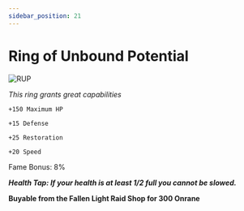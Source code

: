 ```yaml
---
sidebar_position: 21
---
```


# Ring of Unbound Potential

![RUP](https://vwiki.valorserver.com/api/item/picture/ring%20of%20unbound%20potential)

<i>This ring grants great capabilities</i>

    +150 Maximum HP
    
    +15 Defense
    
    +25 Restoration
    
    +20 Speed
    
Fame Bonus: 8%

***Health Tap: If your health is at least 1/2 full you cannot be slowed.***

**Buyable from the Fallen Light Raid Shop for 300 Onrane**
